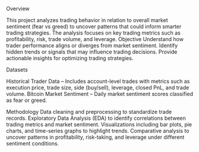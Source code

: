 Overview

This project analyzes trading behavior in relation to overall market sentiment (fear vs greed) to uncover patterns that could inform smarter trading strategies. The analysis focuses on key trading metrics such as profitability, risk, trade volume, and leverage.
Objective
Understand how trader performance aligns or diverges from market sentiment.
Identify hidden trends or signals that may influence trading decisions.
Provide actionable insights for optimizing trading strategies.

Datasets

Historical Trader Data – Includes account-level trades with metrics such as execution price, trade size, side (buy/sell), leverage, closed PnL, and trade volume.
Bitcoin Market Sentiment – Daily market sentiment scores classified as fear or greed.

Methodology
Data cleaning and preprocessing to standardize trade records.
Exploratory Data Analysis (EDA) to identify correlations between trading metrics and market sentiment.
Visualizations including bar plots, pie charts, and time-series graphs to highlight trends.
Comparative analysis to uncover patterns in profitability, risk-taking, and leverage under different sentiment conditions.
